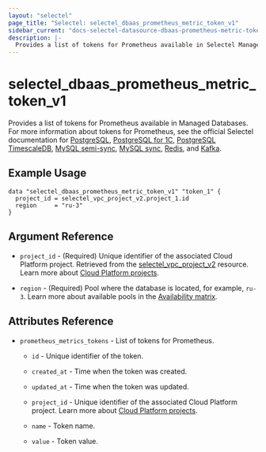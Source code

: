 ```yaml
---
layout: "selectel"
page_title: "Selectel: selectel_dbaas_prometheus_metric_token_v1"
sidebar_current: "docs-selectel-datasource-dbaas-prometheus-metric-token-v1"
description: |-
  Provides a list of tokens for Prometheus available in Selectel Managed Databases.
---
```


# selectel\_dbaas\_prometheus_metric_token_v1

Provides a list of tokens for Prometheus available in Managed Databases. For more information about tokens for Prometheus, see the official Selectel documentation for [PostgreSQL](https://docs.selectel.ru/cloud/managed-databases/postgresql/monitoring/#export-metrics-in-prometheus-format), [PostgreSQL for 1C](https://docs.selectel.ru/cloud/managed-databases/postgresql-for-1c/monitoring-1c/#export-metrics-in-prometheus-format), [PostgreSQL TimescaleDB](https://docs.selectel.ru/cloud/managed-databases/timescaledb/monitoring/#export-metrics-in-prometheus-format), [MySQL semi-sync](https://docs.selectel.ru/cloud/managed-databases/mysql-semi-sync/monitoring/#export-metrics-in-prometheus-format), [MySQL sync](https://docs.selectel.ru/cloud/managed-databases/mysql-sync/monitoring/#export-metrics-in-prometheus-format), [Redis](https://docs.selectel.ru/cloud/managed-databases/redis/monitoring/#export-metrics-in-prometheus-format), and [Kafka](https://docs.selectel.ru/cloud/managed-databases/kafka/monitoring/#export-metrics-in-prometheus-format).

## Example Usage

```hcl
data "selectel_dbaas_prometheus_metric_token_v1" "token_1" {
  project_id = selectel_vpc_project_v2.project_1.id
  region     = "ru-3"
}
```

## Argument Reference

* `project_id` - (Required) Unique identifier of the associated Cloud Platform project. Retrieved from the [selectel_vpc_project_v2](https://registry.terraform.io/providers/selectel/selectel/latest/docs/resources/vpc_project_v2) resource. Learn more about [Cloud Platform projects](https://docs.selectel.ru/cloud/servers/about/projects/).

* `region` - (Required) Pool where the database is located, for example, `ru-3`. Learn more about available pools in the [Availability matrix](https://docs.selectel.ru/control-panel-actions/availability-matrix/#managed-databases).

## Attributes Reference

* `prometheus_metrics_tokens` -  List of tokens for Prometheus.

  * `id` - Unique identifier of the token.

  * `created_at` - Time when the token was created.

  * `updated_at` - Time when the token was updated.

  * `project_id` - Unique identifier of the associated Cloud Platform project. Learn more about [Cloud Platform projects](https://docs.selectel.ru/cloud/managed-databases/about/projects/).

  * `name` - Token name.

  * `value` - Token value.